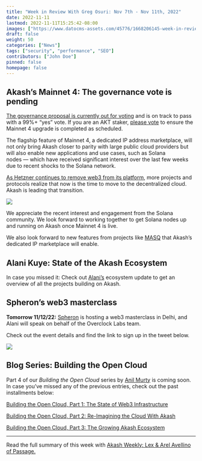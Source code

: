 ```yaml
---
title: "Week in Review With Greg Osuri: Nov 7th - Nov 11th, 2022"
date: 2022-11-11
lastmod: 2022-11-11T15:25:42-08:00
images: ["https://www.datocms-assets.com/45776/1668206145-week-in-review-with-greg-osuri-3.png"]
draft: false
weight: 50
categories: ["News"]
tags: ["security", "performance", "SEO"]
contributors: ["John Doe"]
pinned: false
homepage: false
---
```

Akash’s Mainnet 4: The governance vote is pending
-------------------------------------------------

[The governance proposal is currently out for voting](https://www.mintscan.io/akash/blocks/8526250) and is on track to pass with a 99%+ “yes” vote. If you are an AKT staker, [please vote](https://wallet.keplr.app/chains/akash/proposals/27) to ensure the Mainnet 4 upgrade is completed as scheduled.

The flagship feature of Mainnet 4, a dedicated IP address marketplace, will not only bring Akash closer to parity with large public cloud providers but will also enable new applications and use cases, such as Solana nodes — which have received significant interest over the last few weeks due to recent shocks to the Solana network.

[As Hetzner continues to remove web3 from its platform](https://twitter.com/zacharyhorn/status/1587844722168664064?s=20&t=9mX24LvwGFlgUjn91bhGuA), more projects and protocols realize that now is the time to move to the decentralized cloud. Akash is leading that transition.

![](https://www.datocms-assets.com/45776/1668206206-screen-shot-2022-11-11-at-5-36-33-pm.png)

We appreciate the recent interest and engagement from the Solana community. We look forward to working together to get Solana nodes up and running on Akash once Mainnet 4 is live.

We also look forward to new features from projects like [MASQ](https://masq.ai/) that Akash’s dedicated IP marketplace will enable.

Alani Kuye: State of the Akash Ecosystem
----------------------------------------

In case you missed it: Check out [Alani’s](https://twitter.com/AlaniKuye) ecosystem update to get an overview of all the projects building on Akash.

Spheron’s web3 masterclass
--------------------------

**Tomorrow 11/12/22:** [Spheron](https://spheron.network/) is hosting a web3 masterclass in Delhi, and Alani will speak on behalf of the Overclock Labs team.

Check out the event details and find the link to sign up in the tweet below.

![](https://www.datocms-assets.com/45776/1668206447-screen-shot-2022-11-11-at-5-40-37-pm.png)

Blog Series: Building the Open Cloud
------------------------------------

Part 4 of our _Building the Open Cloud_ series by [Anil Murty](https://twitter.com/_Anil_Murty_) is coming soon. In case you’ve missed any of the previous entries, check out the past installments below:

[Building the Open Cloud, Part 1: The State of Web3 Infrastructure](https://akash.network/blog/building-the-open-cloud-part-one)

[Building the Open Cloud, Part 2: Re-Imagining the Cloud With Akash](https://akash.network/blog/building-the-open-cloud-part-2-re-imagining-the-cloud-with-akash)

[Building the Open Cloud, Part 3: The Growing Akash Ecosystem](https://akash.network/blog/building-the-open-cloud-part-3-the-growing-akash-ecosystem)

* * *

Read the full summary of this week with [Akash Weekly: Lex & Arel Avellino of Passage.](https://open.substack.com/pub/akashnetwork/p/akash-weekly-lex-and-arel-avellino?r=1ov19w&utm_campaign=post&utm_medium=web)
